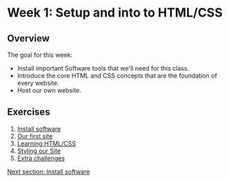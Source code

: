 # Week 1: Setup and into to HTML/CSS

## Overview

The goal for this week:
- Install important Software tools that we'll need for this class.
- Introduce the core HTML and CSS concepts that are the foundation of every website. 
- Host our own website.

## Exercises

1. [Install software](/notes/week1/install.md)
1. [Our first site](/notes/week1/first_site.md)
1. [Learning HTML/CSS](/notes/week1/html_css.md)
1. [Styling our Site](/notes/week1/html_css.md)
1. [Extra challenges](/notes/week1/html_css.md)


[Next section: Install software](/notes/week1/install.md)
